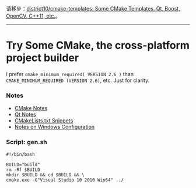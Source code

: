 请移步：[district10/cmake-templates: Some CMake Templates. Qt, Boost, OpenCV, C++11, etc.](https://github.com/district10/cmake-templates)。

---

# Try Some CMake, the cross-platform project builder

I prefer
`cmake_minimum_required( VERSION 2.6 )` than
`CMAKE_MINIMUM_REQUIRED (VERSION 2.6)`, etc.
Just for clarity.



### Notes
* [CMake Notes](notes-cmake.md)
* [Qt Notes](notes-qt.md)
* [CMakeLists.txt Snippets](notes-cmake-snippets.md)
* [Notes on Windows Configuration](notes-windows-configuration.md)

### Script: gen.sh

```shell
#!/bin/bash

BUILD="build"
rm -Rf $BUILD
mkdir $BUILD && cd $BUILD && \
cmake.exe -G"Visual Studio 10 2010 Win64" ../
```



